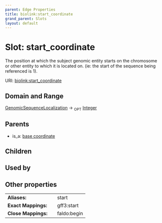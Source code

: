 ```yaml
---
parent: Edge Properties
title: biolink:start_coordinate
grand_parent: Slots
layout: default
---
```


# Slot: start_coordinate


The position at which the subject genomic entity starts on the chromosome or other entity to which it is located on. (ie: the start of the sequence being referenced is 1).

URI: [biolink:start_coordinate](https://w3id.org/biolink/vocab/start_coordinate)

## Domain and Range

[GenomicSequenceLocalization](GenomicSequenceLocalization.md) ->  <sub>OPT</sub> [Integer](types/Integer.md)

## Parents

 *  is_a: [base coordinate](base_coordinate.md)

## Children


## Used by


## Other properties

|  |  |  |
| --- | --- | --- |
| **Aliases:** | | start |
| **Exact Mappings:** | | gff3:start |
| **Close Mappings:** | | faldo:begin |


